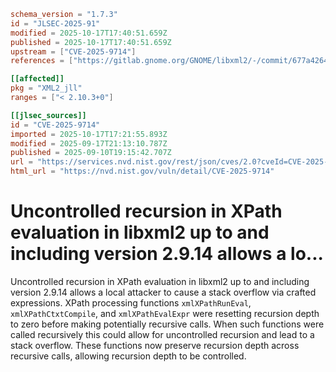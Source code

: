 ```toml
schema_version = "1.7.3"
id = "JLSEC-2025-91"
modified = 2025-10-17T17:40:51.659Z
published = 2025-10-17T17:40:51.659Z
upstream = ["CVE-2025-9714"]
references = ["https://gitlab.gnome.org/GNOME/libxml2/-/commit/677a42645ef22b5a50741bad5facf9d8a8bc6d21"]

[[affected]]
pkg = "XML2_jll"
ranges = ["< 2.10.3+0"]

[[jlsec_sources]]
id = "CVE-2025-9714"
imported = 2025-10-17T17:21:55.893Z
modified = 2025-09-17T21:13:10.787Z
published = 2025-09-10T19:15:42.707Z
url = "https://services.nvd.nist.gov/rest/json/cves/2.0?cveId=CVE-2025-9714"
html_url = "https://nvd.nist.gov/vuln/detail/CVE-2025-9714"
```

# Uncontrolled recursion in XPath evaluation in libxml2 up to and including version 2.9.14 allows a lo...

Uncontrolled recursion in XPath evaluation in libxml2 up to and including version 2.9.14 allows a local attacker to cause a stack overflow via crafted expressions. XPath processing functions `xmlXPathRunEval`, `xmlXPathCtxtCompile`, and `xmlXPathEvalExpr` were resetting recursion depth to zero before making potentially recursive calls. When such functions were called recursively this could allow for uncontrolled recursion and lead to a stack overflow. These functions now preserve recursion depth across recursive calls, allowing recursion depth to be controlled.

